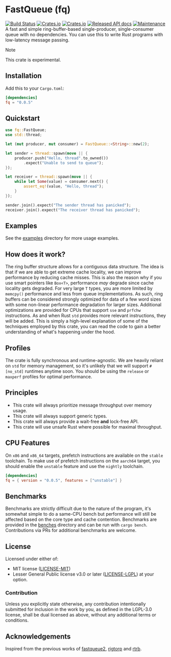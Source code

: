 # FastQueue (fq)
[![Build Status](https://github.com/QEDK/fq/actions/workflows/ci.yml/badge.svg)](https://github.com/QEDK/fq/actions/workflows/ci.yml) [![Crates.io](https://img.shields.io/crates/l/fq?color=black)](LICENSE-MIT) [![Crates.io](https://img.shields.io/crates/v/fq?color=black)](https://crates.io/crates/fq) [![Released API docs](https://docs.rs/fq/badge.svg)](https://docs.rs/fq) [![Maintenance](https://img.shields.io/maintenance/yes/2025)](https://github.com/QEDK/fq)
A fast and simple ring-buffer-based single-producer, single-consumer queue with no dependencies. You can use
this to write Rust programs with low-latency message passing. 

> [!NOTE]
> This crate is experimental.

## Installation
Add this to your `Cargo.toml`:
```TOML
[dependencies]
fq = "0.0.5"
```

## Quickstart
```rust
use fq::FastQueue;
use std::thread;

let (mut producer, mut consumer) = FastQueue::<String>::new(2);

let sender = thread::spawn(move || {
    producer.push("Hello, thread".to_owned())
        .expect("Unable to send to queue");
});

let receiver = thread::spawn(move || {
    while let Some(value) = consumer.next() {
        assert_eq!(value, "Hello, thread");
    }
});

sender.join().expect("The sender thread has panicked");
receiver.join().expect("The receiver thread has panicked");
```

## Examples
See the [examples](examples/README.md) directory for more usage examples.

## How does it work?
The ring buffer structure allows for a contiguous data structure. The idea is that if we are able to get extreme
cache locality, we can improve performance by reducing cache misses. This is also the reason why if you use
smart pointers like `Box<T>`, performance *may* degrade since cache locality gets degraded. For very large
`T` types, you are more limited by `memcpy()` performance and less from queue implementations. As such,
ring buffers can be considered strongly optimized for data of a few word sizes with some non-linear performance
degradation for larger sizes. Additional optimizations are provided for CPUs that support `sse` and `prfchw`
instructions. As and when Rust `std` provides more relevant instructions, they will be added. This is simply a
high-level explanation of some of the techniques employed by this crate, you can read the code to gain a better
understanding of what's happening under the hood.

## Profiles
The crate is fully synchronous and runtime-agnostic. We are heavily reliant on `std` for memory management, so
it's unlikely that we will support `#[no_std]` runtimes anytime soon. You should be using the `release` or
`maxperf` profiles for optimal performance.

## Principles
* This crate will always prioritize message throughput over memory usage.
* This crate will always support generic types.
* This crate will always provide a wait-free **and** lock-free API.
* This crate will use unsafe Rust where possible for maximal throughput.

## CPU Features
On `x86` and `x86_64` targets, prefetch instructions are available on the `stable` toolchain. To make use of prefetch instructions on the `aarch64` target, you should enable the `unstable` feature and use the `nightly`
toolchain.
```TOML
[dependencies]
fq = { version = "0.0.5", features = ["unstable"] }
```

## Benchmarks
Benchmarks are strictly difficult due to the nature of the program, it's somewhat simple to do a same-CPU
bench but performance will still be affected based on the core type and cache contention. Benchmarks are
provided in the [benches](benches/bench.rs) directory and can be run with `cargo bench`. Contributions via
PRs for additional benchmarks are welcome.

## License
Licensed under either of:
 * MIT license ([LICENSE-MIT](LICENSE-MIT))
 * Lesser General Public license v3.0 or later ([LICENSE-LGPL](LICENSE-LGPL))
at your option.

### Contribution
Unless you explicitly state otherwise, any contribution intentionally submitted for inclusion in the work by you,
as defined in the LGPL-3.0 license, shall be dual licensed as above, without any additional terms or conditions.

## Acknowledgements
Inspired from the previous works of [fastqueue2](https://github.com/andersc/fastqueue2), [rigtorp](https://rigtorp.se/ringbuffer) and [rtrb](https://github.com/mgeier/rtrb).

